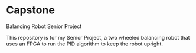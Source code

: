 # Capstone
Balancing Robot Senior Project

This repository is for my Senior Project, a two wheeled balancing robot that uses an FPGA to run the PID algorithm to keep the robot upright.


